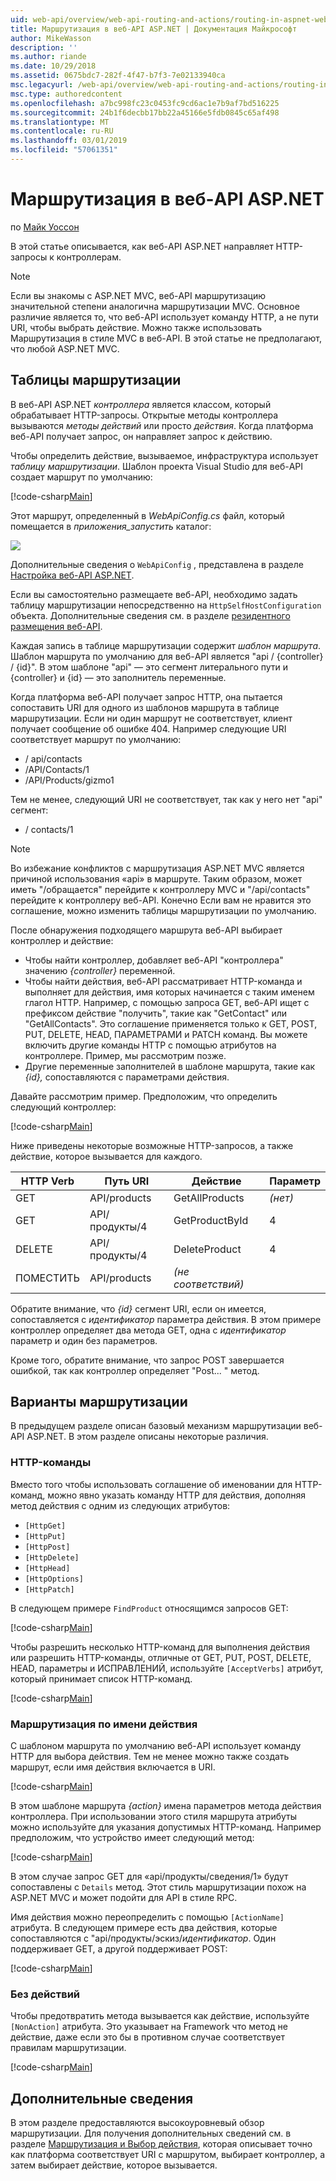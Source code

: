 ```yaml
---
uid: web-api/overview/web-api-routing-and-actions/routing-in-aspnet-web-api
title: Маршрутизация в веб-API ASP.NET | Документация Майкрософт
author: MikeWasson
description: ''
ms.author: riande
ms.date: 10/29/2018
ms.assetid: 0675bdc7-282f-4f47-b7f3-7e02133940ca
msc.legacyurl: /web-api/overview/web-api-routing-and-actions/routing-in-aspnet-web-api
msc.type: authoredcontent
ms.openlocfilehash: a7bc998fc23c0453fc9cd6ac1e7b9af7bd516225
ms.sourcegitcommit: 24b1f6decbb17bb22a45166e5fdb0845c65af498
ms.translationtype: MT
ms.contentlocale: ru-RU
ms.lasthandoff: 03/01/2019
ms.locfileid: "57061351"
---
```

<a name="routing-in-aspnet-web-api"></a>Маршрутизация в веб-API ASP.NET
====================
по [Майк Уоссон](https://github.com/MikeWasson)

В этой статье описывается, как веб-API ASP.NET направляет HTTP-запросы к контроллерам.

> [!NOTE]
> Если вы знакомы с ASP.NET MVC, веб-API маршрутизацию значительной степени аналогична маршрутизации MVC. Основное различие является то, что веб-API использует команду HTTP, а не пути URI, чтобы выбрать действие. Можно также использовать Маршрутизация в стиле MVC в веб-API. В этой статье не предполагают, что любой ASP.NET MVC.

## <a name="routing-tables"></a>Таблицы маршрутизации

В веб-API ASP.NET *контроллера* является классом, который обрабатывает HTTP-запросы. Открытые методы контроллера вызываются *методы действий* или просто *действия*. Когда платформа веб-API получает запрос, он направляет запрос к действию.

Чтобы определить действие, вызываемое, инфраструктура использует *таблицу маршрутизации*. Шаблон проекта Visual Studio для веб-API создает маршрут по умолчанию:

[!code-csharp[Main](routing-in-aspnet-web-api/samples/sample1.cs)]

Этот маршрут, определенный в *WebApiConfig.cs* файл, который помещается в *приложения\_запустить* каталог:

![](routing-in-aspnet-web-api/_static/image1.png)

Дополнительные сведения о `WebApiConfig` , представлена в разделе [Настройка веб-API ASP.NET](../advanced/configuring-aspnet-web-api.md).

Если вы самостоятельно размещаете веб-API, необходимо задать таблицу маршрутизации непосредственно на `HttpSelfHostConfiguration` объекта. Дополнительные сведения см. в разделе [резидентного размещения веб-API](../older-versions/self-host-a-web-api.md).

Каждая запись в таблице маршрутизации содержит *шаблон маршрута*. Шаблон маршрута по умолчанию для веб-API является &quot;api / {controller} / {id}&quot;. В этом шаблоне &quot;api&quot; — это сегмент литерального пути и {controller} и {id} — это заполнитель переменные.

Когда платформа веб-API получает запрос HTTP, она пытается сопоставить URI для одного из шаблонов маршрута в таблице маршрутизации. Если ни один маршрут не соответствует, клиент получает сообщение об ошибке 404. Например следующие URI соответствует маршрут по умолчанию:

- / api/contacts
- /API/Contacts/1
- /API/Products/gizmo1

Тем не менее, следующий URI не соответствует, так как у него нет &quot;api&quot; сегмент:

- / contacts/1

> [!NOTE]
> Во избежание конфликтов с маршрутизация ASP.NET MVC является причиной использования «api» в маршруте. Таким образом, может иметь &quot;/обращается&quot; перейдите к контроллеру MVC и &quot;/api/contacts&quot; перейдите к контроллеру веб-API. Конечно Если вам не нравится это соглашение, можно изменить таблицы маршрутизации по умолчанию.

После обнаружения подходящего маршрута веб-API выбирает контроллер и действие:

- Чтобы найти контроллер, добавляет веб-API &quot;контроллера&quot; значению *{controller}* переменной.
- Чтобы найти действия, веб-API рассматривает HTTP-команда и выполняет для действия, имя которых начинается с таким именем глагол HTTP. Например, с помощью запроса GET, веб-API ищет с префиксом действие &quot;получить&quot;, такие как &quot;GetContact&quot; или &quot;GetAllContacts&quot;. Это соглашение применяется только к GET, POST, PUT, DELETE, HEAD, ПАРАМЕТРАМИ и PATCH команд. Вы можете включить другие команды HTTP с помощью атрибутов на контроллере. Пример, мы рассмотрим позже.
- Другие переменные заполнителей в шаблоне маршрута, такие как *{id},* сопоставляются с параметрами действия.

Давайте рассмотрим пример. Предположим, что определить следующий контроллер:

[!code-csharp[Main](routing-in-aspnet-web-api/samples/sample2.cs)]

Ниже приведены некоторые возможные HTTP-запросов, а также действие, которое вызывается для каждого.

| HTTP Verb | Путь URI | Действие | Параметр |
| --- | --- | --- | --- |
| GET | API/products | GetAllProducts | *(нет)* |
| GET | API/продукты/4 | GetProductById | 4 |
| DELETE | API/продукты/4 | DeleteProduct | 4 |
| ПОМЕСТИТЬ | API/products | *(не соответствий)* |  |

Обратите внимание, что *{id}* сегмент URI, если он имеется, сопоставляется с *идентификатор* параметра действия. В этом примере контроллер определяет два метода GET, одна с *идентификатор* параметр и один без параметров.

Кроме того, обратите внимание, что запрос POST завершается ошибкой, так как контроллер определяет &quot;Post... &quot; метод.

## <a name="routing-variations"></a>Варианты маршрутизации

В предыдущем разделе описан базовый механизм маршрутизации веб-API ASP.NET. В этом разделе описаны некоторые различия.

### <a name="http-verbs"></a>HTTP-команды

Вместо того чтобы использовать соглашение об именовании для HTTP-команд, можно явно указать команду HTTP для действия, дополняя метод действия с одним из следующих атрибутов:

- `[HttpGet]`
- `[HttpPut]`
- `[HttpPost]`
- `[HttpDelete]`
- `[HttpHead]`
- `[HttpOptions]`
- `[HttpPatch]`

В следующем примере `FindProduct` относящимся запросов GET:

[!code-csharp[Main](routing-in-aspnet-web-api/samples/sample3.cs)]

Чтобы разрешить несколько HTTP-команд для выполнения действия или разрешить HTTP-команды, отличные от GET, PUT, POST, DELETE, HEAD, параметры и ИСПРАВЛЕНИЙ, используйте `[AcceptVerbs]` атрибут, который принимает список HTTP-команд.

[!code-csharp[Main](routing-in-aspnet-web-api/samples/sample4.cs)]

<a id="routing_by_action_name"></a>
### <a name="routing-by-action-name"></a>Маршрутизация по имени действия

С шаблоном маршрута по умолчанию веб-API использует команду HTTP для выбора действия. Тем не менее можно также создать маршрут, если имя действия включается в URI.

[!code-csharp[Main](routing-in-aspnet-web-api/samples/sample5.cs)]

В этом шаблоне маршрута *{action}* имена параметров метода действия контроллера. При использовании этого стиля маршрута атрибуты можно используйте для указания допустимых HTTP-команд. Например предположим, что устройство имеет следующий метод:

[!code-csharp[Main](routing-in-aspnet-web-api/samples/sample6.cs)]

В этом случае запрос GET для «api/продукты/сведения/1» будут сопоставлены с `Details` метод. Этот стиль маршрутизации похож на ASP.NET MVC и может подойти для API в стиле RPC.

Имя действия можно переопределить с помощью `[ActionName]` атрибута. В следующем примере есть два действия, которые сопоставляются с &quot;api/продукты/эскиз/*идентификатор*. Один поддерживает GET, а другой поддерживает POST:

[!code-csharp[Main](routing-in-aspnet-web-api/samples/sample7.cs)]

### <a name="non-actions"></a>Без действий

Чтобы предотвратить метода вызывается как действие, используйте `[NonAction]` атрибута. Это указывает на Framework что метод не действие, даже если это бы в противном случае соответствует правилам маршрутизации.

[!code-csharp[Main](routing-in-aspnet-web-api/samples/sample8.cs)]

## <a name="further-reading"></a>Дополнительные сведения

В этом разделе предоставляются высокоуровневый обзор маршрутизации. Для получения дополнительных сведений см. в разделе [Маршрутизация и Выбор действия](routing-and-action-selection.md), которая описывает точно как платформа соответствует URI с маршрутом, выбирает контроллер, а затем выбирает действие, которое вызывается.
